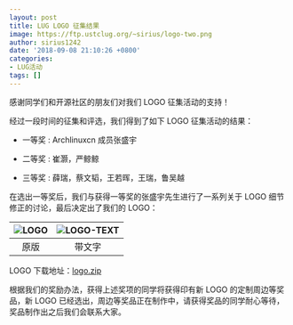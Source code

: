 ```yaml
---
layout: post
title: LUG LOGO 征集结果
image: https://ftp.ustclug.org/~sirius/logo-two.png
author: sirius1242
date: '2018-09-08 21:10:26 +0800'
categories:
- LUG活动
tags: []
---
```


感谢同学们和开源社区的朋友们对我们 LOGO 征集活动的支持！

<!--more-->

经过一段时间的征集和评选，我们得到了如下 LOGO 征集活动的结果：

<!--| 奖项 | 获奖者|
| --- | ------------ |
| 一等奖 | Archlinuxcn 成员张盛宇 |
| 二等奖 | 崔灏，严鲸鲸 |
| 三等奖 | 薛瑞，蔡文韬，王若晖，王瑞，鲁吴越 |-->

-    一等奖 : Archlinuxcn 成员张盛宇

-    二等奖 : 崔灏，严鲸鲸

-    三等奖 : 薛瑞，蔡文韬，王若晖，王瑞，鲁吴越

在选出一等奖后，我们与获得一等奖的张盛宇先生进行了一系列关于 LOGO 细节修正的讨论，最后决定出了我们的 LOGO：

|![LOGO](https://ftp.ustclug.org/misc/logo-origin.png)| ![LOGO-TEXT](https://ftp.ustclug.org/misc/logo-text-origin.png)|
|:---:|:---:|
| 原版 | 带文字 |

LOGO 下载地址：[logo.zip](https://ftp.ustclug.org/misc/logo.zip)

根据我们的奖励办法，获得上述奖项的同学将获得印有新 LOGO 的定制周边等奖品，新 LOGO 已经选出，周边等奖品正在制作中，请获得奖品的同学耐心等待，奖品制作出之后我们会联系大家。
